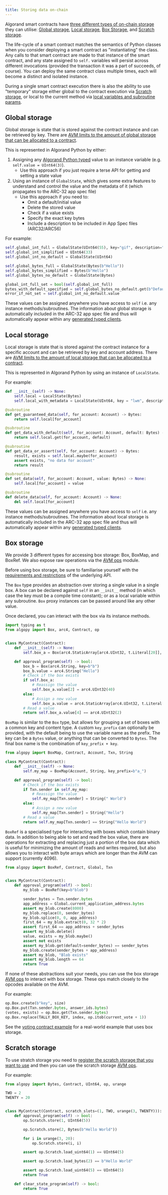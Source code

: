 ```yaml
---
title: Storing data on-chain
---
```


Algorand smart contracts have [three different types of on-chain storage](https://devdeveloper.algorand.co/concepts/smart-contracts/storage/overview/)
they can utilise: [Global storage](#global-storage), [Local storage](#local-storage), [Box Storage](#box-storage), and [Scratch storage](#scratch-storage).

The life-cycle of a smart contract matches the semantics of Python classes when you consider
deploying a smart contract as "instantiating" the class. Any calls to that smart contract are made
to that instance of the smart contract, and any state assigned to `self.` variables will persist
across different invocations (provided the transaction it was a part of succeeds, of course). You can
deploy the same contract class multiple times, each will become a distinct and isolated instance.

During a single smart contract execution there is also the ability to use "temporary" storage
either global to the contract execution via [Scratch storage](#scratch-storage), or local to
the current method via [local variables and subroutine params](./lg-structure#subroutines).

## Global storage

Global storage is state that is stored against the contract instance and can be retrieved
by key. There are [AVM limits to the amount of global storage that can be allocated to a contract](https://dev.algorand.co/concepts/smart-contracts/storage/overview/#global-storage).

This is represented in Algorand Python by either:

1. Assigning any [Algorand Python typed](./lg-types) value to an instance variable (e.g. `self.value = UInt64(3)`).
   - Use this approach if you just require a terse API for getting and setting a state value
2. Using an instance of `GlobalState`, which gives some extra features to understand
   and control the value and the metadata of it (which propagates to the ARC-32 app spec file)
   - Use this approach if you need to:
     - Omit a default/initial value
     - Delete the stored value
     - Check if a value exists
     - Specify the exact key bytes
     - Include a description to be included in App Spec files (ARC32/ARC56)

For example:

```python
self.global_int_full = GlobalState(UInt64(55), key="gif", description="Global int full")
self.global_int_simplified = UInt64(33)
self.global_int_no_default = GlobalState(UInt64)

self.global_bytes_full = GlobalState(Bytes(b"Hello"))
self.global_bytes_simplified = Bytes(b"Hello")
self.global_bytes_no_default = GlobalState(Bytes)

global_int_full_set = bool(self.global_int_full)
bytes_with_default_specified = self.global_bytes_no_default.get(b"Default if no value set")
error_if_not_set = self.global_int_no_default.value
```

These values can be assigned anywhere you have access to `self` i.e. any instance methods/subroutines. The information about
global storage is automatically included in the ARC-32 app spec file and thus will automatically appear within
any [generated typed clients](https://github.com/algorandfoundation/algokit-cli/blob/main/docs/features/generate#1-typed-clients).

## Local storage

Local storage is state that is stored against the contract instance for a specific account and can be retrieved
by key and account address. There are [AVM limits to the amount of local storage that can be allocated to a contract](https://dev.algorand.co/concepts/smart-contracts/storage/overview/#local-storage).

This is represented in Algorand Python by using an instance of `LocalState`.

For example:

```python
def __init__(self) -> None:
    self.local = LocalState(Bytes)
    self.local_with_metadata = LocalState(UInt64, key = "lwm", description = "Local with metadata")

@subroutine
def get_guaranteed_data(self, for_account: Account) -> Bytes:
    return self.local[for_account]

@subroutine
def get_data_with_default(self, for_account: Account, default: Bytes) -> Bytes:
    return self.local.get(for_account, default)

@subroutine
def get_data_or_assert(self, for_account: Account) -> Bytes:
    result, exists = self.local.maybe(for_account)
    assert exists, "no data for account"
    return result

@subroutine
def set_data(self, for_account: Account, value: Bytes) -> None:
    self.local[for_account] = value

@subroutine
def delete_data(self, for_account: Account) -> None:
    del self.local[for_account]
```

These values can be assigned anywhere you have access to `self` i.e. any instance methods/subroutines. The information about
local storage is automatically included in the ARC-32 app spec file and thus will automatically appear within
any [generated typed clients](https://github.com/algorandfoundation/algokit-cli/blob/main/docs/features/generate#1-typed-clients).

## Box storage

We provide 3 different types for accessing box storage: Box, BoxMap, and BoxRef. We also expose raw operations via the [AVM ops](./lg-ops) module.

Before using box storage, be sure to familiarise yourself with the [requirements and restrictions](https://dev.algorand.co/concepts/smart-contracts/storage/overview/#boxes) of the underlying API.

The `Box` type provides an abstraction over storing a single value in a single box. A box can be declared against `self`
in an `__init__` method (in which case the key must be a compile time constant); or as a local variable within any
subroutine. `Box` proxy instances can be passed around like any other value.

Once declared, you can interact with the box via its instance methods.

```python
import typing as t
from algopy import Box, arc4, Contract, op


class MyContract(Contract):
    def __init__(self) -> None:
        self.box_a = Box(arc4.StaticArray[arc4.UInt32, t.Literal[20]], key=b"a")

    def approval_program(self) -> bool:
        box_b = Box(arc4.String, key=b"b")
        box_b.value = arc4.String("Hello")
        # Check if the box exists
        if self.box_a:
            # Reassign the value
            self.box_a.value[2] = arc4.UInt32(40)
        else:
            # Assign a new value
            self.box_a.value = arc4.StaticArray[arc4.UInt32, t.Literal[20]].from_bytes(op.bzero(20 * 4))
        # Read a value
        return self.box_a.value[4] == arc4.UInt32(2)
```

`BoxMap` is similar to the `Box` type, but allows for grouping a set of boxes with a common key and content type.
A custom `key_prefix` can optionally be provided, with the default being to use the variable name as the prefix.
The key can be a `Bytes` value, or anything that can be converted to `Bytes`. The final box name is the combination of `key_prefix + key`.

```python
from algopy import BoxMap, Contract, Account, Txn, String

class MyContract(Contract):
    def __init__(self) -> None:
        self.my_map = BoxMap(Account, String, key_prefix=b"a_")

    def approval_program(self) -> bool:
        # Check if the box exists
        if Txn.sender in self.my_map:
            # Reassign the value
            self.my_map[Txn.sender] = String(" World")
        else:
            # Assign a new value
            self.my_map[Txn.sender] = String("Hello")
        # Read a value
        return self.my_map[Txn.sender] == String("Hello World")
```

`BoxRef` is a specialised type for interacting with boxes which contain binary data. In addition to being able to set and read the box value, there are operations for extracting and replacing just a portion of the box data which
is useful for minimizing the amount of reads and writes required, but also allows you to interact with byte arrays which are longer than the AVM can support (currently 4096).

```python
from algopy import BoxRef, Contract, Global, Txn


class MyContract(Contract):
    def approval_program(self) -> bool:
        my_blob = BoxRef(key=b"blob")

        sender_bytes = Txn.sender.bytes
        app_address = Global.current_application_address.bytes
        assert my_blob.create(8000)
        my_blob.replace(0, sender_bytes)
        my_blob.splice(0, 0, app_address)
        first_64 = my_blob.extract(0, 32 * 2)
        assert first_64 == app_address + sender_bytes
        assert my_blob.delete()
        value, exists = my_blob.maybe()
        assert not exists
        assert my_blob.get(default=sender_bytes) == sender_bytes
        my_blob.create(sender_bytes + app_address)
        assert my_blob, "Blob exists"
        assert my_blob.length == 64
        return True
```

If none of these abstractions suit your needs, you can use the box storage [AVM ops](./lg-ops) to interact with box storage. These ops match closely to the opcodes available on the AVM.

For example:

```python
op.Box.create(b"key", size)
op.Box.put(Txn.sender.bytes, answer_ids.bytes)
(votes, exists) = op.Box.get(Txn.sender.bytes)
op.Box.replace(TALLY_BOX_KEY, index, op.itob(current_vote + 1))
```

See the [voting contract example](https://github.com/algorandfoundation/puya/tree/main/examples/voting/voting.py) for a real-world example that uses box storage.

## Scratch storage

To use stratch storage you need to [register the scratch storage that you want to use](./lg-structure#contract-class-configuration) and then you can use the scratch storage [AVM ops](./lg-ops).

For example:

```python
from algopy import Bytes, Contract, UInt64, op, urange

TWO = 2
TWENTY = 20


class MyContract(Contract, scratch_slots=(1, TWO, urange(3, TWENTY))):
    def approval_program(self) -> bool:
        op.Scratch.store(1, UInt64(5))

        op.Scratch.store(2, Bytes(b"Hello World"))

        for i in urange(3, 20):
            op.Scratch.store(i, i)

        assert op.Scratch.load_uint64(1) == UInt64(5)

        assert op.Scratch.load_bytes(2) == b"Hello World"

        assert op.Scratch.load_uint64(5) == UInt64(5)
        return True

    def clear_state_program(self) -> bool:
        return True
```
